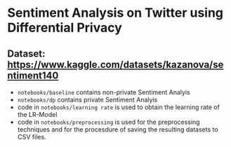 # Sentiment Analysis on Twitter using Differential Privacy
 
## Dataset: https://www.kaggle.com/datasets/kazanova/sentiment140 

- ```notebooks/baseline``` contains non-private Sentiment Analyis
- ```notebooks/dp``` contains private Sentiment Analyis
- code in ```notebooks/learning rate``` is used to obtain the learning rate of the LR-Model
- code in ```notebooks/preprocessing``` is used for the preprocessing techniques and for the procesdure of saving the resulting datasets to CSV files.
